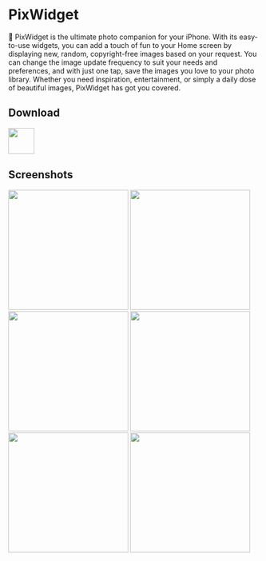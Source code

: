 # PixWidget
🌄 PixWidget is the ultimate photo companion for your iPhone. With its easy-to-use widgets, you can add a touch of fun to your Home screen by displaying new, random, copyright-free images based on your request. You can change the image update frequency to suit your needs and preferences, and with just one tap, save the images you love to your photo library. Whether you need inspiration, entertainment, or simply a daily dose of beautiful images, PixWidget has got you covered.
## Download
[<img src="https://i.imgur.com/o6F2emJ.png" height="52"/>](https://apps.apple.com/app/id6443885052)
## Screenshots
<img src="https://i.imgur.com/R3UHOfp.png" width = 240> <img src="https://i.imgur.com/y3Z4iyk.png" width = 240> <img src="https://i.imgur.com/2IFrFr0.png" width = 240> <img src="https://i.imgur.com/Wl1WD1d.png" width = 240> <img src="https://i.imgur.com/pSqeDiq.png" width = 240> <img src="https://i.imgur.com/ZTRF4BJ.png" width = 240>
